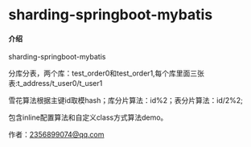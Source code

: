 # sharding-springboot-mybatis

#### 介绍
sharding-springboot-mybatis

分库分表，两个库：test_order0和test_order1,每个库里面三张表:t_address/t_user0/t_user1

雪花算法根据主键id取模hash；库分片算法：id%2；表分片算法：id/2%2;

包含inline配置算法和自定义class方式算法demo。

作者：2356899074@qq.com
